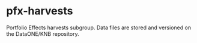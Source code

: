 # pfx-harvests
Portfolio Effects harvests subgroup.
Data files are stored and versioned on the DataONE/KNB repository.
